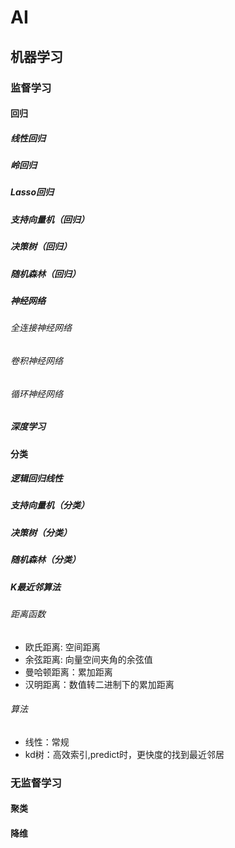 # AI

## 机器学习

### 监督学习

#### 回归

##### 线性回归

##### 岭回归

##### Lasso回归

##### 支持向量机（回归）

##### 决策树（回归）

##### 随机森林（回归）

##### 神经网络

###### 全连接神经网络

###### 卷积神经网络

###### 循环神经网络

##### 深度学习

#### 分类

##### 逻辑回归线性

##### 支持向量机（分类）

##### 决策树（分类）

##### 随机森林（分类）

##### K最近邻算法

###### 距离函数

- 欧氏距离: 空间距离
- 余弦距离: 向量空间夹角的余弦值
- 曼哈顿距离：累加距离
- 汉明距离：数值转二进制下的累加距离

###### 算法

- 线性：常规
- kd树：高效索引,predict时，更快度的找到最近邻居

### 无监督学习

#### 聚类

#### 降维

